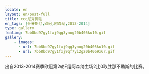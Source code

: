 ```yaml
---
locate: en
layout: en/post-full
title: ccc尼秀脚法
en_tags: [什琴斯尼,欧冠,阿森纳,2013-2014]
type: gallery
featimg: 7bb8bd97gy1fxj9qg3ynog20b405ku10.gif
gallery:
    - images:
      - url: 7bb8bd97gy1fxj9qg3ynog20b405ku10.gif
      - url: 7bb8bd97gy1fxj9qf7yi2g20b4069x6r.gif
---
```


出自2013-2014赛季欧冠第2轮F组阿森纳主场2比0取胜那不勒斯的比赛。